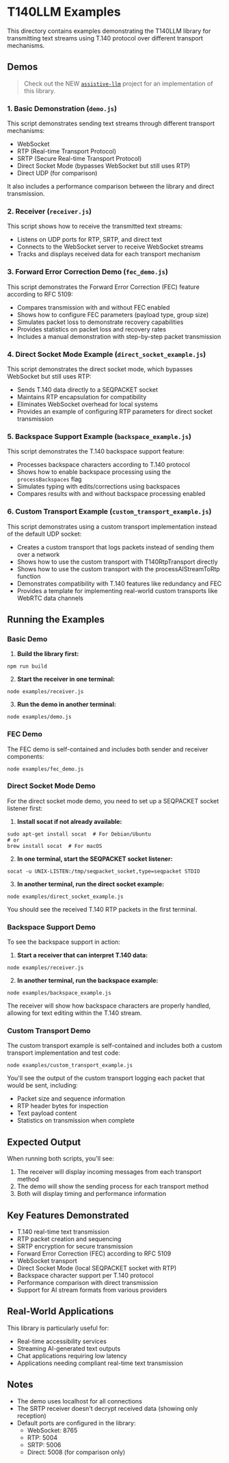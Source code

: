 # T140LLM Examples

This directory contains examples demonstrating the T140LLM library for transmitting text streams using T.140 protocol over different transport mechanisms.

## Demos

> Check out the NEW [`assistive-llm`](https://github.com/agrathwohl/assistive-llm/)
> project for an implementation of this library.

### 1. Basic Demonstration (`demo.js`)

This script demonstrates sending text streams through different transport mechanisms:

- WebSocket
- RTP (Real-time Transport Protocol)
- SRTP (Secure Real-time Transport Protocol)
- Direct Socket Mode (bypasses WebSocket but still uses RTP)
- Direct UDP (for comparison)

It also includes a performance comparison between the library and direct transmission.

### 2. Receiver (`receiver.js`)

This script shows how to receive the transmitted text streams:

- Listens on UDP ports for RTP, SRTP, and direct text
- Connects to the WebSocket server to receive WebSocket streams
- Tracks and displays received data for each transport mechanism

### 3. Forward Error Correction Demo (`fec_demo.js`)

This script demonstrates the Forward Error Correction (FEC) feature according to RFC 5109:

- Compares transmission with and without FEC enabled
- Shows how to configure FEC parameters (payload type, group size)
- Simulates packet loss to demonstrate recovery capabilities
- Provides statistics on packet loss and recovery rates
- Includes a manual demonstration with step-by-step packet transmission

### 4. Direct Socket Mode Example (`direct_socket_example.js`)

This script demonstrates the direct socket mode, which bypasses WebSocket but still uses RTP:

- Sends T.140 data directly to a SEQPACKET socket
- Maintains RTP encapsulation for compatibility
- Eliminates WebSocket overhead for local systems
- Provides an example of configuring RTP parameters for direct socket transmission

### 5. Backspace Support Example (`backspace_example.js`)

This script demonstrates the T.140 backspace support feature:

- Processes backspace characters according to T.140 protocol
- Shows how to enable backspace processing using the `processBackspaces` flag
- Simulates typing with edits/corrections using backspaces
- Compares results with and without backspace processing enabled

### 6. Custom Transport Example (`custom_transport_example.js`)

This script demonstrates using a custom transport implementation instead of the default UDP socket:

- Creates a custom transport that logs packets instead of sending them over a network
- Shows how to use the custom transport with T140RtpTransport directly
- Shows how to use the custom transport with the processAIStreamToRtp function
- Demonstrates compatibility with T.140 features like redundancy and FEC
- Provides a template for implementing real-world custom transports like WebRTC data channels

## Running the Examples

### Basic Demo

1. **Build the library first:**

```
npm run build
```

2. **Start the receiver in one terminal:**

```
node examples/receiver.js
```

3. **Run the demo in another terminal:**

```
node examples/demo.js
```

### FEC Demo

The FEC demo is self-contained and includes both sender and receiver components:

```
node examples/fec_demo.js
```

### Direct Socket Mode Demo

For the direct socket mode demo, you need to set up a SEQPACKET socket listener first:

1. **Install socat if not already available:**

```
sudo apt-get install socat  # For Debian/Ubuntu
# or
brew install socat  # For macOS
```

2. **In one terminal, start the SEQPACKET socket listener:**

```
socat -u UNIX-LISTEN:/tmp/seqpacket_socket,type=seqpacket STDIO
```

3. **In another terminal, run the direct socket example:**

```
node examples/direct_socket_example.js
```

You should see the received T.140 RTP packets in the first terminal.

### Backspace Support Demo

To see the backspace support in action:

1. **Start a receiver that can interpret T.140 data:**

```
node examples/receiver.js
```

2. **In another terminal, run the backspace example:**

```
node examples/backspace_example.js
```

The receiver will show how backspace characters are properly handled, allowing for text editing within the T.140 stream.

### Custom Transport Demo

The custom transport example is self-contained and includes both a custom transport implementation and test code:

```
node examples/custom_transport_example.js
```

You'll see the output of the custom transport logging each packet that would be sent, including:

- Packet size and sequence information
- RTP header bytes for inspection
- Text payload content
- Statistics on transmission when complete

## Expected Output

When running both scripts, you'll see:

1. The receiver will display incoming messages from each transport method
2. The demo will show the sending process for each transport method
3. Both will display timing and performance information

## Key Features Demonstrated

- T.140 real-time text transmission
- RTP packet creation and sequencing
- SRTP encryption for secure transmission
- Forward Error Correction (FEC) according to RFC 5109
- WebSocket transport
- Direct Socket Mode (local SEQPACKET socket with RTP)
- Backspace character support per T.140 protocol
- Performance comparison with direct transmission
- Support for AI stream formats from various providers

## Real-World Applications

This library is particularly useful for:

- Real-time accessibility services
- Streaming AI-generated text outputs
- Chat applications requiring low latency
- Applications needing compliant real-time text transmission

## Notes

- The demo uses localhost for all connections
- The SRTP receiver doesn't decrypt received data (showing only reception)
- Default ports are configured in the library:
  - WebSocket: 8765
  - RTP: 5004
  - SRTP: 5006
  - Direct: 5008 (for comparison only)

